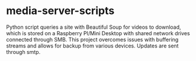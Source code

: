 # media-server-scripts
Python script queries a site with Beautiful Soup for videos to download, which is stored on a Raspberry PI/Mini Desktop with shared network drives connected through SMB.
This project overcomes issues with buffering streams and allows for backup from various devices.
Updates are sent through smtp.
